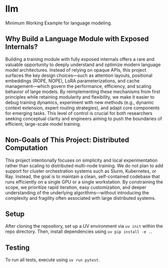 # llm
Minimum Working Example for language modeling.

## Why Build a Language Module with Exposed Internals?
Building a training module with fully exposed internals offers a rare and valuable opportunity to deeply understand and optimize
modern language model architectures. Instead of relying on opaque APIs, this project surfaces the key design choices—such as attention
layouts, positional embeddings (ROPE, NOPE), LoRA parameterizations, and cache management—which govern the performance, efficiency, and
scaling behavior of large models. By reimplementing these mechanisms from first principles while retaining modularity and flexibility,
we make it easier to debug training dynamics, experiment with new methods (e.g., dynamic context extension, expert routing strategies),
and adapt core components for emerging tasks. This level of control is crucial for both researchers seeking conceptual clarity and engineers
aiming to push the boundaries of efficient, large-scale model training.

## Non-Goals of This Project: Distributed Computation
This project intentionally focuses on simplicity and local experimentation rather than scaling to distributed multi-node training.
We do not plan to add support for cluster orchestration systems such as Slurm, Kubernetes, or Ray. Instead, the goal is to maintain a
clean, self-contained codebase that runs efficiently on a single GPU or a single workstation. By constraining the scope, we prioritize
rapid iteration, easy customization, and deeper understanding of the underlying algorithms—without introducing the complexity
and fragility often associated with large distributed systems.

## Setup
After cloning the repository, set up a UV environment via `uv init` within the repo directory. Then, install dependencies using `uv pip install -e .`.

## Testing
To run all tests, execute using `uv run pytest`.
